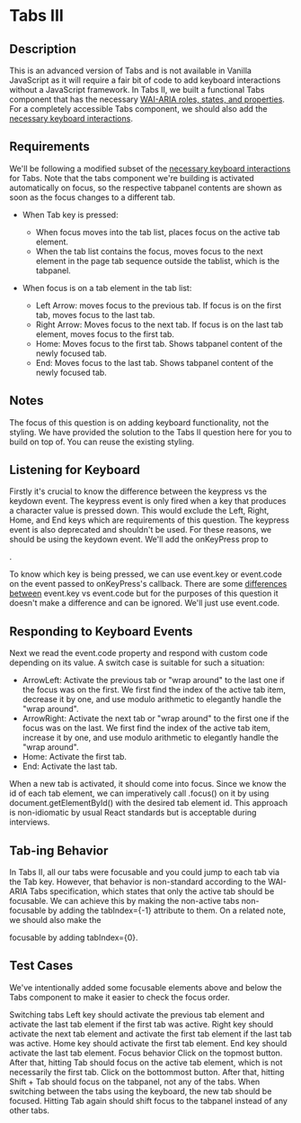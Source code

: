 # Tabs III

## Description
This is an advanced version of Tabs and is not available in Vanilla JavaScript as it will require a fair bit of code to add keyboard interactions without a JavaScript framework.
In Tabs II, we built a functional Tabs component that has the necessary [WAI-ARIA roles, states, and properties](https://www.w3.org/WAI/ARIA/apg/patterns/tabs/). For a completely accessible Tabs component, we should also add the [necessary keyboard interactions](https://www.w3.org/WAI/ARIA/apg/patterns/tabs/).

## Requirements
We'll be following a modified subset of the [necessary keyboard interactions](https://www.w3.org/WAI/ARIA/apg/patterns/tabs/) for Tabs. Note that the tabs component we're building is activated automatically on focus, so the respective tabpanel contents are shown as soon as the focus changes to a different tab.

* When Tab key is pressed:
  * When focus moves into the tab list, places focus on the active tab element.
  * When the tab list contains the focus, moves focus to the next element in the page tab sequence outside the tablist, which is the tabpanel.

* When focus is on a tab element in the tab list:
  * Left Arrow: moves focus to the previous tab. If focus is on the first tab, moves focus to the last tab.
  * Right Arrow: Moves focus to the next tab. If focus is on the last tab element, moves focus to the first tab.
  * Home: Moves focus to the first tab. Shows tabpanel content of the newly focused tab.
  * End: Moves focus to the last tab. Shows tabpanel content of the newly focused tab.

## Notes
The focus of this question is on adding keyboard functionality, not the styling. We have provided the solution to the Tabs II question here for you to build on top of. You can reuse the existing styling.

## Listening for Keyboard 
Firstly it's crucial to know the difference between the keypress vs the keydown event. The keypress event is only fired when a key that produces a character value is pressed down. This would exclude the Left, Right, Home, and End keys which are requirements of this question. The keypress event is also deprecated and shouldn't be used. For these reasons, we should be using the keydown event. We'll add the onKeyPress prop to <div role="tablist">.

To know which key is being pressed, we can use event.key or event.code on the event passed to onKeyPress's callback. There are some [differences between](https://javascript.info/keyboard-events) event.key vs event.code but for the purposes of this question it doesn't make a difference and can be ignored. We'll just use event.code.

## Responding to Keyboard Events
Next we read the event.code property and respond with custom code depending on its value. A switch case is suitable for such a situation:

* ArrowLeft: Activate the previous tab or "wrap around" to the last one if the focus was on the first. We first find the index of the active tab item, decrease it by one, and use modulo arithmetic to elegantly handle the "wrap around".
* ArrowRight: Activate the next tab or "wrap around" to the first one if the focus was on the last. We first find the index of the active tab item, increase it by one, and use modulo arithmetic to elegantly handle the "wrap around".
* Home: Activate the first tab.
* End: Activate the last tab.

When a new tab is activated, it should come into focus. Since we know the id of each tab element, we can imperatively call .focus() on it by using document.getElementById() with the desired tab element id. This approach is non-idiomatic by usual React standards but is acceptable during interviews.

## Tab-ing Behavior
In Tabs II, all our tabs were focusable and you could jump to each tab via the Tab key. However, that behavior is non-standard according to the WAI-ARIA Tabs specification, which states that only the active tab should be focusable. We can achieve this by making the non-active tabs non-focusable by adding the tabIndex={-1} attribute to them. On a related note, we should also make the <div role="tabpanel"> focusable by adding tabIndex={0}.

## Test Cases
We've intentionally added some focusable elements above and below the Tabs component to make it easier to check the focus order.

Switching tabs
Left key should activate the previous tab element and activate the last tab element if the first tab was active.
Right key should activate the next tab element and activate the first tab element if the last tab was active.
Home key should activate the first tab element.
End key should activate the last tab element.
Focus behavior
Click on the topmost button. After that, hitting Tab should focus on the active tab element, which is not necessarily the first tab.
Click on the bottommost button. After that, hitting Shift + Tab should focus on the tabpanel, not any of the tabs.
When switching between the tabs using the keyboard, the new tab should be focused. Hitting Tab again should shift focus to the tabpanel instead of any other tabs.